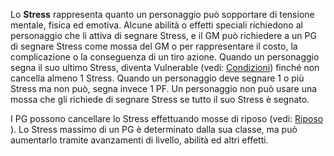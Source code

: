 Lo **Stress** rappresenta quanto un personaggio può sopportare di tensione mentale, fisica ed emotiva. Alcune abilità o effetti speciali richiedono al personaggio che li attiva di segnare Stress, e il GM può richiedere a un PG di segnare Stress come mossa del GM o per rappresentare il costo, la complicazione o la conseguenza di un tiro azione. Quando un personaggio segna il suo ultimo Stress, diventa Vulnerable (vedi: [Condizioni](/docs/SRD/4-MECCANICHE%20DI%20BASE/012-COMBATTIMENTO/6-CONDIZIONI.md)) finché non cancella almeno 1 Stress. Quando un personaggio deve segnare 1 o più Stress ma non può, segna invece 1 PF. Un personaggio non può usare una mossa che gli richiede di segnare Stress se tutto il suo Stress è segnato.

I PG possono cancellare lo Stress effettuando mosse di riposo (vedi: [Riposo](/docs/SRD/4-MECCANICHE%20DI%20BASE/012-COMBATTIMENTO/7-RIPOSO.md) ). Lo Stress massimo di un PG è determinato dalla sua classe, ma può aumentarlo tramite avanzamenti di livello, abilità ed altri effetti.